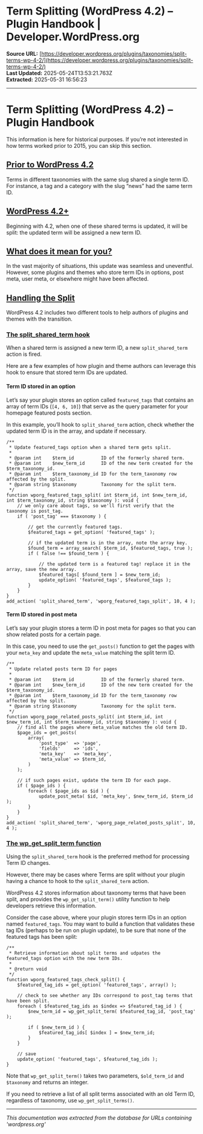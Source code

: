 # Term Splitting (WordPress 4.2) – Plugin Handbook | Developer.WordPress.org

**Source URL:** [https://developer.wordpress.org/plugins/taxonomies/split-terms-wp-4-2/](https://developer.wordpress.org/plugins/taxonomies/split-terms-wp-4-2/)  
**Last Updated:** 2025-05-24T13:53:21.763Z  
**Extracted:** 2025-05-31 16:56:23

---

# Term Splitting (WordPress 4.2) – Plugin Handbook

This information is here for historical purposes. If you’re not interested in how terms worked prior to 2015, you can skip this section.

## [Prior to WordPress 4.2](#prior-to-wordpress-4-2)

Terms in different taxonomies with the same slug shared a single term ID. For instance, a tag and a category with the slug “news” had the same term ID.

## [WordPress 4.2+](#wordpress-4-2)

Beginning with 4.2, when one of these shared terms is updated, it will be split: the updated term will be assigned a new term ID.

## [What does it mean for you?](#what-does-it-mean-for-you)

In the vast majority of situations, this update was seamless and uneventful. However, some plugins and themes who store term IDs in options, post meta, user meta, or elsewhere might have been affected.

## [Handling the Split](#handling-the-split)

WordPress 4.2 includes two different tools to help authors of plugins and themes with the transition.

### [The split\_shared\_term hook](#the-split_shared_term-hook)

When a shared term is assigned a new term ID, a new `split_shared_term` action is fired.

Here are a few examples of how plugin and theme authors can leverage this hook to ensure that stored term IDs are updated.

#### Term ID stored in an option

Let’s say your plugin stores an option called `featured_tags` that contains an array of term IDs (`[4, 6, 10]`) that serve as the query parameter for your homepage featured posts section.

In this example, you’ll hook to `split_shared_term` action, check whether the updated term ID is in the array, and update if necessary.

```
/**
 * Update featured_tags option when a shared term gets split.
 *
 * @param int    $term_id          ID of the formerly shared term.
 * @param int    $new_term_id      ID of the new term created for the $term_taxonomy_id.
 * @param int    $term_taxonomy_id ID for the term_taxonomy row affected by the split.
 * @param string $taxonomy         Taxonomy for the split term.
 */
function wporg_featured_tags_split( int $term_id, int $new_term_id, int $term_taxonomy_id, string $taxonomy ): void {
	// we only care about tags, so we'll first verify that the taxonomy is post_tag.
	if ( 'post_tag' === $taxonomy ) {

		// get the currently featured tags.
		$featured_tags = get_option( 'featured_tags' );

		// if the updated term is in the array, note the array key.
		$found_term = array_search( $term_id, $featured_tags, true );
		if ( false !== $found_term ) {

			// the updated term is a featured tag! replace it in the array, save the new array.
			$featured_tags[ $found_term ] = $new_term_id;
			update_option( 'featured_tags', $featured_tags );
		}
	}
}
add_action( 'split_shared_term', 'wporg_featured_tags_split', 10, 4 );
```

#### Term ID stored in post meta

Let’s say your plugin stores a term ID in post meta for pages so that you can show related posts for a certain page.

In this case, you need to use the `get_posts()` function to get the pages with your `meta_key` and update the `meta_value` matching the split term ID.

```
/**
 * Update related posts term ID for pages
 *
 * @param int    $term_id          ID of the formerly shared term.
 * @param int    $new_term_id      ID of the new term created for the $term_taxonomy_id.
 * @param int    $term_taxonomy_id ID for the term_taxonomy row affected by the split.
 * @param string $taxonomy         Taxonomy for the split term.
 */
function wporg_page_related_posts_split( int $term_id, int $new_term_id, int $term_taxonomy_id, string $taxonomy ): void {
	// find all the pages where meta_value matches the old term ID.
	$page_ids = get_posts(
		array(
			'post_type'  => 'page',
			'fields'     => 'ids',
			'meta_key'   => 'meta_key',
			'meta_value' => $term_id,
		)
	);

	// if such pages exist, update the term ID for each page.
	if ( $page_ids ) {
		foreach ( $page_ids as $id ) {
			update_post_meta( $id, 'meta_key', $new_term_id, $term_id );
		}
	}
}
add_action( 'split_shared_term', 'wporg_page_related_posts_split', 10, 4 );
```

### [The wp\_get\_split\_term function](#the-wp_get_split_term-function)

Using the `split_shared_term` hook is the preferred method for processing Term ID changes.

However, there may be cases where Terms are split without your plugin having a chance to hook to the `split_shared_term` action.  

WordPress 4.2 stores information about taxonomy terms that have been split, and provides the `wp_get_split_term()` utility function to help developers retrieve this information.

Consider the case above, where your plugin stores term IDs in an option named `featured_tags`. You may want to build a function that validates these tag IDs (perhaps to be run on plugin update), to be sure that none of the featured tags has been split:

```
/**
 * Retrieve information about split terms and udpates the featured_tags option with the new term IDs.
 *
 * @return void
 */
function wporg_featured_tags_check_split() {
	$featured_tag_ids = get_option( 'featured_tags', array() );

	// check to see whether any IDs correspond to post_tag terms that have been split.
	foreach ( $featured_tag_ids as $index => $featured_tag_id ) {
		$new_term_id = wp_get_split_term( $featured_tag_id, 'post_tag' );

		if ( $new_term_id ) {
			$featured_tag_ids[ $index ] = $new_term_id;
		}
	}

	// save
	update_option( 'featured_tags', $featured_tag_ids );
}
```

Note that `wp_get_split_term()` takes two parameters, `$old_term_id` and `$taxonomy` and returns an integer.

If you need to retrieve a list of all split terms associated with an old Term ID, regardless of taxonomy, use `wp_get_split_terms()`.

---

*This documentation was extracted from the database for URLs containing 'wordpress.org'*
